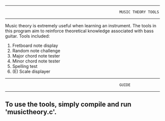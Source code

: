 -----------------------------------------------------------------------------------------------------------------------------
                                                        MUSIC THEORY TOOLS
-----------------------------------------------------------------------------------------------------------------------------
Music theory is extremely useful when learning an instrument. The tools in this program aim to reinforce theoretical knowledge associated with bass guitar. Tools included: 
1) Fretboard note display
2) Random note challenge
3) Major chord note tester
4) Minor chord note tester
5) Spelling test
6) (E) Scale displayer
-----------------------------------------------------------------------------------------------------------------------------
                                                        GUIDE
-----------------------------------------------------------------------------------------------------------------------------
To use the tools, simply compile and run 'musictheory.c'.
-----------------------------------------------------------------------------------------------------------------------------
